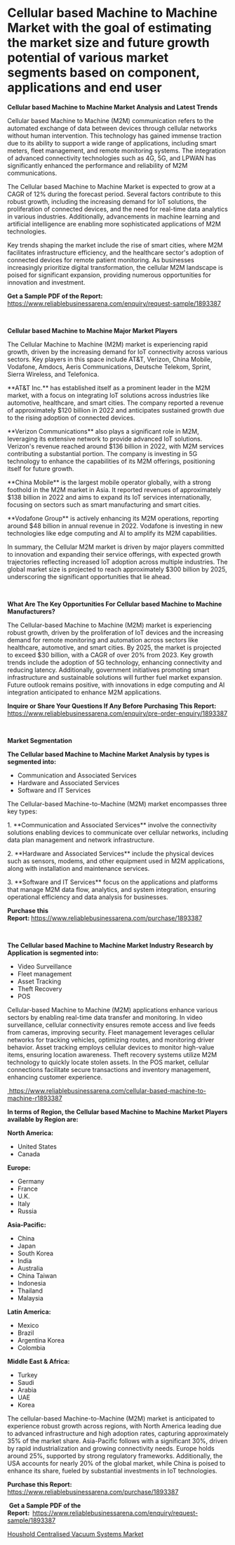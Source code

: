 <p><h1>Cellular based Machine to Machine Market with the goal of estimating the market size and future growth potential of various market segments based on component, applications and end user</h1></p><p><strong>Cellular based Machine to Machine Market Analysis and Latest Trends</strong></p>
<p><p>Cellular based Machine to Machine (M2M) communication refers to the automated exchange of data between devices through cellular networks without human intervention. This technology has gained immense traction due to its ability to support a wide range of applications, including smart meters, fleet management, and remote monitoring systems. The integration of advanced connectivity technologies such as 4G, 5G, and LPWAN has significantly enhanced the performance and reliability of M2M communications.</p><p>The Cellular based Machine to Machine Market is expected to grow at a CAGR of 12% during the forecast period. Several factors contribute to this robust growth, including the increasing demand for IoT solutions, the proliferation of connected devices, and the need for real-time data analytics in various industries. Additionally, advancements in machine learning and artificial intelligence are enabling more sophisticated applications of M2M technologies.</p><p>Key trends shaping the market include the rise of smart cities, where M2M facilitates infrastructure efficiency, and the healthcare sector's adoption of connected devices for remote patient monitoring. As businesses increasingly prioritize digital transformation, the cellular M2M landscape is poised for significant expansion, providing numerous opportunities for innovation and investment.</p></p>
<p><strong>Get a Sample PDF of the Report:&nbsp;</strong> <a href="https://www.reliablebusinessarena.com/enquiry/request-sample/1893387?utm_campaign=3498&utm_medium=2&utm_source=Github&utm_content=ia&utm_term=28032025&utm_id=cellular-based-machine-to-machine">https://www.reliablebusinessarena.com/enquiry/request-sample/1893387</a></p>
<p>&nbsp;</p>
<p><strong>Cellular based Machine to Machine Major Market Players</strong></p>
<p><p>The Cellular Machine to Machine (M2M) market is experiencing rapid growth, driven by the increasing demand for IoT connectivity across various sectors. Key players in this space include AT&T, Verizon, China Mobile, Vodafone, Amdocs, Aeris Communications, Deutsche Telekom, Sprint, Sierra Wireless, and Telefonica.</p><p>**AT&T Inc.** has established itself as a prominent leader in the M2M market, with a focus on integrating IoT solutions across industries like automotive, healthcare, and smart cities. The company reported a revenue of approximately $120 billion in 2022 and anticipates sustained growth due to the rising adoption of connected devices.</p><p>**Verizon Communications** also plays a significant role in M2M, leveraging its extensive network to provide advanced IoT solutions. Verizon's revenue reached around $136 billion in 2022, with M2M services contributing a substantial portion. The company is investing in 5G technology to enhance the capabilities of its M2M offerings, positioning itself for future growth.</p><p>**China Mobile** is the largest mobile operator globally, with a strong foothold in the M2M market in Asia. It reported revenues of approximately $138 billion in 2022 and aims to expand its IoT services internationally, focusing on sectors such as smart manufacturing and smart cities.</p><p>**Vodafone Group** is actively enhancing its M2M operations, reporting around $48 billion in annual revenue in 2022. Vodafone is investing in new technologies like edge computing and AI to amplify its M2M capabilities.</p><p>In summary, the Cellular M2M market is driven by major players committed to innovation and expanding their service offerings, with expected growth trajectories reflecting increased IoT adoption across multiple industries. The global market size is projected to reach approximately $300 billion by 2025, underscoring the significant opportunities that lie ahead.</p></p>
<p>&nbsp;</p>
<p><strong>What Are The Key Opportunities For Cellular based Machine to Machine Manufacturers?</strong></p>
<p><p>The Cellular-based Machine to Machine (M2M) market is experiencing robust growth, driven by the proliferation of IoT devices and the increasing demand for remote monitoring and automation across sectors like healthcare, automotive, and smart cities. By 2025, the market is projected to exceed $30 billion, with a CAGR of over 20% from 2023. Key growth trends include the adoption of 5G technology, enhancing connectivity and reducing latency. Additionally, government initiatives promoting smart infrastructure and sustainable solutions will further fuel market expansion. Future outlook remains positive, with innovations in edge computing and AI integration anticipated to enhance M2M applications.</p></p>
<p><strong>Inquire or Share Your Questions If Any Before Purchasing This Report:</strong> <a href="https://www.reliablebusinessarena.com/enquiry/pre-order-enquiry/1893387?utm_campaign=3498&utm_medium=2&utm_source=Github&utm_content=ia&utm_term=28032025&utm_id=cellular-based-machine-to-machine">https://www.reliablebusinessarena.com/enquiry/pre-order-enquiry/1893387</a></p>
<p>&nbsp;</p>
<p><strong>Market Segmentation</strong></p>
<p><strong>The Cellular based Machine to Machine Market Analysis by types is segmented into:</strong></p>
<p><ul><li>Communication and Associated Services</li><li>Hardware and Associated Services</li><li>Software and IT Services</li></ul></p>
<p><p>The Cellular-based Machine-to-Machine (M2M) market encompasses three key types: </p><p>1. **Communication and Associated Services** involve the connectivity solutions enabling devices to communicate over cellular networks, including data plan management and network infrastructure. </p><p>2. **Hardware and Associated Services** include the physical devices such as sensors, modems, and other equipment used in M2M applications, along with installation and maintenance services. </p><p>3. **Software and IT Services** focus on the applications and platforms that manage M2M data flow, analytics, and system integration, ensuring operational efficiency and data analysis for businesses.</p></p>
<p><strong>Purchase this Report:&nbsp;</strong><a href="https://www.reliablebusinessarena.com/purchase/1893387?utm_campaign=3498&utm_medium=2&utm_source=Github&utm_content=ia&utm_term=28032025&utm_id=cellular-based-machine-to-machine">https://www.reliablebusinessarena.com/purchase/1893387</a></p>
<p>&nbsp;</p>
<p><strong>The Cellular based Machine to Machine Market Industry Research by Application is segmented into:</strong></p>
<p><ul><li>Video Surveillance</li><li>Fleet management</li><li>Asset Tracking</li><li>Theft Recovery</li><li>POS</li></ul></p>
<p><p>Cellular-based Machine to Machine (M2M) applications enhance various sectors by enabling real-time data transfer and monitoring. In video surveillance, cellular connectivity ensures remote access and live feeds from cameras, improving security. Fleet management leverages cellular networks for tracking vehicles, optimizing routes, and monitoring driver behavior. Asset tracking employs cellular devices to monitor high-value items, ensuring location awareness. Theft recovery systems utilize M2M technology to quickly locate stolen assets. In the POS market, cellular connections facilitate secure transactions and inventory management, enhancing customer experience.</p></p>
<p><a href="https://www.reliablebusinessarena.com/cellular-based-machine-to-machine-r1893387?utm_campaign=3498&utm_medium=2&utm_source=Github&utm_content=ia&utm_term=28032025&utm_id=cellular-based-machine-to-machine">&nbsp;https://www.reliablebusinessarena.com/cellular-based-machine-to-machine-r1893387</a></p>
<p><strong>In terms of Region, the Cellular based Machine to Machine Market Players available by Region are:</strong></p>
<p>
    <p> <strong> North America: </strong>
        <ul>
            <li>United States</li>
            <li>Canada</li>
        </ul>
        </p> 
    <p> <strong> Europe: </strong>
        <ul>
            <li>Germany</li>
            <li>France</li>
            <li>U.K.</li>
            <li>Italy</li>
            <li>Russia</li>
        </ul>
        </p> 
    <p> <strong> Asia-Pacific: </strong>
        <ul>
            <li>China</li>
            <li>Japan</li>
            <li>South Korea</li>
            <li>India</li>
            <li>Australia</li>
            <li>China Taiwan</li>
            <li>Indonesia</li>
            <li>Thailand</li>
            <li>Malaysia</li>
        </ul>
        </p> 
    <p> <strong> Latin America: </strong>
        <ul>
            <li>Mexico</li>
            <li>Brazil</li>
            <li>Argentina Korea</li>
            <li>Colombia</li>
        </ul>
        </p> 
    <p> <strong> Middle East & Africa: </strong>
        <ul>
            <li>Turkey</li>
            <li>Saudi</li>
            <li>Arabia</li>
            <li>UAE</li>
            <li>Korea</li>
        </ul>
    </p>
    </p>
<p><p>The cellular-based Machine-to-Machine (M2M) market is anticipated to experience robust growth across regions, with North America leading due to advanced infrastructure and high adoption rates, capturing approximately 35% of the market share. Asia-Pacific follows with a significant 30%, driven by rapid industrialization and growing connectivity needs. Europe holds around 25%, supported by strong regulatory frameworks. Additionally, the USA accounts for nearly 20% of the global market, while China is poised to enhance its share, fueled by substantial investments in IoT technologies.</p></p>
<p><strong>Purchase this Report: </strong><a href="https://www.reliablebusinessarena.com/purchase/1893387?utm_campaign=3498&utm_medium=2&utm_source=Github&utm_content=ia&utm_term=28032025&utm_id=cellular-based-machine-to-machine">https://www.reliablebusinessarena.com/purchase/1893387</a></p>
<p>&nbsp;<strong>Get a Sample PDF of the Report:&nbsp;&nbsp;</strong><a href="https://www.reliablebusinessarena.com/enquiry/request-sample/1893387?utm_campaign=3498&utm_medium=2&utm_source=Github&utm_content=ia&utm_term=28032025&utm_id=cellular-based-machine-to-machine">https://www.reliablebusinessarena.com/enquiry/request-sample/1893387</a></p>
<p><strong></strong></p>
<p><p><a href="https://github.com/peggiputra7o/Market-Research-Report-List-1/blob/main/houshold-centralised-vacuum-systems-market.md?utm_campaign=3498&utm_medium=2&utm_source=Github&utm_content=ia&utm_term=28032025&utm_id=cellular-based-machine-to-machine">Houshold Centralised Vacuum Systems Market</a></p></p>